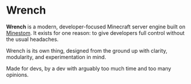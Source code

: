 # Wrench

**Wrench** is a modern, developer-focused Minecraft server engine built on [Minestom](https://minestom.net/).
It exists for one reason: to give developers full control without the usual headaches.

Wrench is its own thing, designed from the ground up with clarity, modularity, and experimentation in mind.

Made for devs, by a dev with arguably too much time and too many opinions.

